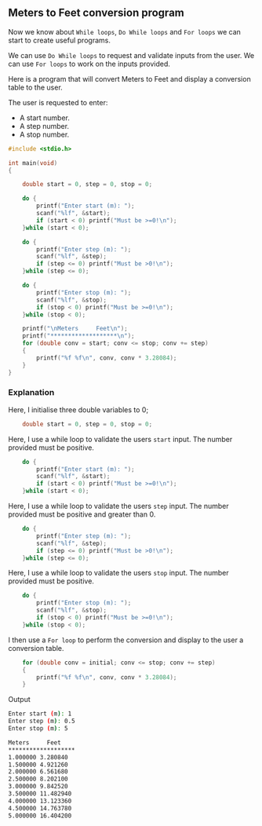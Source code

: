 ## Meters to Feet conversion program

Now we know about `While loops`, `Do While loops` and `For loops` we can start to create useful programs.

We can use `Do While loops` to request and validate inputs from the user.
We can use `For loops` to work on the inputs provided.

Here is a program that will convert Meters to Feet and display a conversion table to the user.

The user is requested to enter:

- A start number.
- A step number.
- A stop number.

```c
#include <stdio.h>

int main(void)
{

    double start = 0, step = 0, stop = 0;

    do {
        printf("Enter start (m): ");
        scanf("%lf", &start);
        if (start < 0) printf("Must be >=0!\n");
    }while (start < 0);

    do {
        printf("Enter step (m): ");
        scanf("%lf", &step);
        if (step <= 0) printf("Must be >0!\n");
    }while (step <= 0);

    do {
        printf("Enter stop (m): ");
        scanf("%lf", &stop);
        if (stop < 0) printf("Must be >=0!\n");
    }while (stop < 0);

    printf("\nMeters     Feet\n");
    printf("*******************\n");
    for (double conv = start; conv <= stop; conv += step)
    {
        printf("%f %f\n", conv, conv * 3.28084);
    }
}
```

### Explanation

Here, I initialise three double variables to 0;
```c
    double start = 0, step = 0, stop = 0;
```

Here, I use a while loop to validate the users `start` input. The number provided must be positive.

```c
    do {
        printf("Enter start (m): ");
        scanf("%lf", &start);
        if (start < 0) printf("Must be >=0!\n");
    }while (start < 0);
```

Here, I use a while loop to validate the users `step` input. The number provided must be positive and greater than 0.

```c
    do {
        printf("Enter step (m): ");
        scanf("%lf", &step);
        if (step <= 0) printf("Must be >0!\n");
    }while (step <= 0);
```

Here, I use a while loop to validate the users `stop` input. The number provided must be positive.

```c
    do {
        printf("Enter stop (m): ");
        scanf("%lf", &stop);
        if (stop < 0) printf("Must be >=0!\n");
    }while (stop < 0);
```

I then use a `For loop` to perform the conversion and display to the user a conversion table.

```c
    for (double conv = initial; conv <= stop; conv += step)
    {
        printf("%f %f\n", conv, conv * 3.28084);
    }
```

Output

```bash
Enter start (m): 1
Enter step (m): 0.5
Enter stop (m): 5

Meters     Feet
*******************
1.000000 3.280840
1.500000 4.921260
2.000000 6.561680
2.500000 8.202100
3.000000 9.842520
3.500000 11.482940
4.000000 13.123360
4.500000 14.763780
5.000000 16.404200
```